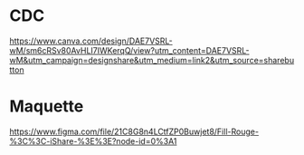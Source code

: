 
# CDC
https://www.canva.com/design/DAE7VSRL-wM/sm6cRSv80AvHLI7IWKerqQ/view?utm_content=DAE7VSRL-wM&utm_campaign=designshare&utm_medium=link2&utm_source=sharebutton


# Maquette

https://www.figma.com/file/21C8G8n4LCtfZP0Buwjet8/Fill-Rouge-%3C%3C-iShare-%3E%3E?node-id=0%3A1
